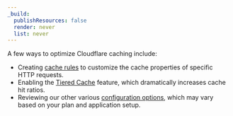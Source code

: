 ```yaml
---
_build:
  publishResources: false
  render: never
  list: never
---
```


A few ways to optimize Cloudflare caching include:

- Creating [cache rules](/cache/about/cache-rules/) to customize the cache properties of specific HTTP requests.
- Enabling the [Tiered Cache](/cache/about/tiered-cache/) feature, which dramatically increases cache hit ratios.
- Reviewing our other various [configuration options](/cache/get-started/), which may vary based on your plan and application setup.